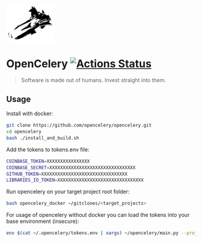 <img align="middle" src="./docs/celery_logo.svg" width="128">     

# OpenCelery [![Actions Status](https://github.com/protontypes/opencelery/workflows/docker_run/badge.svg)](https://github.com/protontypes/opencelery/actions)

> Software is made out of humans. Invest straight into them.

## Usage

Install with docker:

```bash
git clone https://github.com/opencelery/opencelery.git
cd opencelery
bash ./install_and_build.sh
```

Add the tokens to tokens.env file:

```bash
COINBASE_TOKEN=XXXXXXXXXXXXXXXX
COINBASE_SECRET=XXXXXXXXXXXXXXXXXXXXXXXXXXXXXXXX
GITHUB_TOKEN=XXXXXXXXXXXXXXXXXXXXXXXXXXXXXXXX
LIBRARIES_IO_TOKEN=XXXXXXXXXXXXXXXXXXXXXXXXXXXXXXXX
```

Run opencelery on your target project root folder:

```bash
bash opencelery_docker ~/gitclones/<target_projects>
```

For usage of opencelery without docker you can load the tokens into your base environment (insecure):

```bash
env $(cat ~/.opencelery/tokens.env | xargs) ~/opencelery/main.py --project=$PROJECT_DIR_TO_SCAN
```
